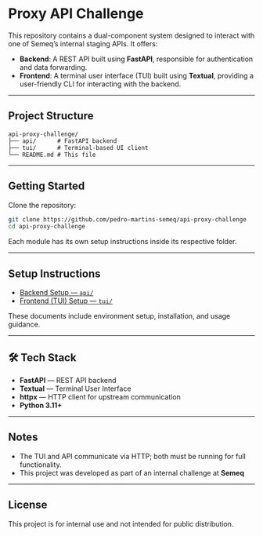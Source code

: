 # Proxy API Challenge

This repository contains a dual-component system designed to interact with one of Semeq’s internal staging APIs. It offers:

- **Backend**: A REST API built using **FastAPI**, responsible for authentication and data forwarding.
- **Frontend**: A terminal user interface (TUI) built using **Textual**, providing a user-friendly CLI for interacting with the backend.

---

## Project Structure

```
api-proxy-challenge/
├── api/      # FastAPI backend
├── tui/      # Terminal-based UI client
└── README.md # This file
```

---

## Getting Started

Clone the repository:

```bash
git clone https://github.com/pedro-martins-semeq/api-proxy-challenge
cd api-proxy-challenge
```

Each module has its own setup instructions inside its respective folder.

---

## Setup Instructions

- [Backend Setup — `api/`](./api/README.md)
- [Frontend (TUI) Setup — `tui/`](./tui/README.md)

These documents include environment setup, installation, and usage guidance.

---

## 🛠 Tech Stack

- **FastAPI** — REST API backend
- **Textual** — Terminal User Interface
- **httpx** — HTTP client for upstream communication
- **Python 3.11+**

---

## Notes

- The TUI and API communicate via HTTP; both must be running for full functionality.
- This project was developed as part of an internal challenge at **Semeq**

---

## License

This project is for internal use and not intended for public distribution.

